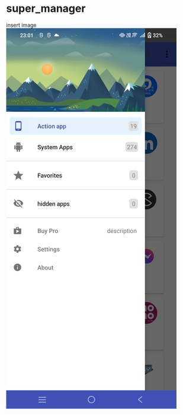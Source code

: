 # super_manager

insert image
![This is an image](https://github.com/azuredragon3000/super_manager/blob/master/Screenshot_20220625_230127.jpg)
